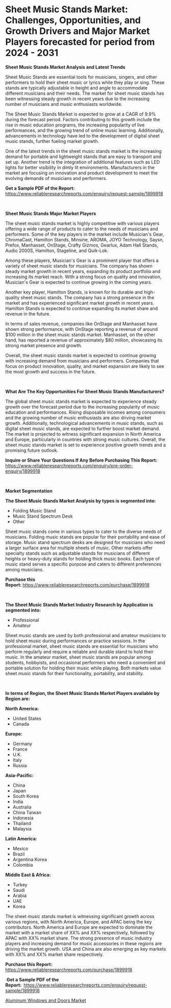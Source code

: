 <p><h1>Sheet Music Stands Market: Challenges, Opportunities, and Growth Drivers and Major Market Players forecasted for period from 2024 - 2031</h1></p><p><strong>Sheet Music Stands Market Analysis and Latest Trends</strong></p>
<p><p>Sheet Music Stands are essential tools for musicians, singers, and other performers to hold their sheet music or lyrics while they play or sing. These stands are typically adjustable in height and angle to accommodate different musicians and their needs. The market for sheet music stands has been witnessing steady growth in recent years due to the increasing number of musicians and music enthusiasts worldwide.</p><p>The Sheet Music Stands Market is expected to grow at a CAGR of 9.9% during the forecast period. Factors contributing to this growth include the rise in music education programs, the increasing popularity of live performances, and the growing trend of online music learning. Additionally, advancements in technology have led to the development of digital sheet music stands, further fueling market growth.</p><p>One of the latest trends in the sheet music stands market is the increasing demand for portable and lightweight stands that are easy to transport and set up. Another trend is the integration of additional features such as LED lights for better visibility in dimly lit environments. Manufacturers in the market are focusing on innovation and product development to meet the evolving demands of musicians and performers.</p></p>
<p><strong>Get a Sample PDF of the Report:&nbsp;</strong> <a href="https://www.reliableresearchreports.com/enquiry/request-sample/1899918">https://www.reliableresearchreports.com/enquiry/request-sample/1899918</a></p>
<p>&nbsp;</p>
<p><strong>Sheet Music Stands Major Market Players</strong></p>
<p><p>The sheet music stands market is highly competitive with various players offering a wide range of products to cater to the needs of musicians and performers. Some of the key players in the market include Musician's Gear, ChromaCast, Hamilton Stands, Minsine, AROMA, JOYO Technology, Saysn, Prefox, Manhasset, OnStage, Crafty Gizmos, Gearlux, Adam Hall Stands, Audio 2000S, Hamilton, Stageline, and Quik-Lok.</p><p>Among these players, Musician's Gear is a prominent player that offers a variety of sheet music stands for musicians. The company has shown steady market growth in recent years, expanding its product portfolio and increasing its market reach. With a strong focus on quality and innovation, Musician's Gear is expected to continue growing in the coming years.</p><p>Another key player, Hamilton Stands, is known for its durable and high-quality sheet music stands. The company has a strong presence in the market and has experienced significant market growth in recent years. Hamilton Stands is expected to continue expanding its market share and revenue in the future.</p><p>In terms of sales revenue, companies like OnStage and Manhasset have shown strong performance, with OnStage reporting a revenue of around $100 million in the sheet music stands market. Manhasset, on the other hand, has reported a revenue of approximately $80 million, showcasing its strong market presence and growth.</p><p>Overall, the sheet music stands market is expected to continue growing with increasing demand from musicians and performers. Companies that focus on product innovation, quality, and market expansion are likely to see the most growth and success in the future.</p></p>
<p>&nbsp;</p>
<p><strong>What Are The Key Opportunities For Sheet Music Stands Manufacturers?</strong></p>
<p><p>The global sheet music stands market is expected to experience steady growth over the forecast period due to the increasing popularity of music education and performances. Rising disposable incomes among consumers and the growing number of music enthusiasts are also driving market growth. Additionally, technological advancements in music stands, such as digital sheet music stands, are expected to further boost market demand. The market is projected to witness significant expansion in North America and Europe, particularly in countries with strong music cultures. Overall, the sheet music stands market is set to experience positive growth trends and a promising future outlook.</p></p>
<p><strong>Inquire or Share Your Questions If Any Before Purchasing This Report:</strong> <a href="https://www.reliableresearchreports.com/enquiry/pre-order-enquiry/1899918">https://www.reliableresearchreports.com/enquiry/pre-order-enquiry/1899918</a></p>
<p>&nbsp;</p>
<p><strong>Market Segmentation</strong></p>
<p><strong>The Sheet Music Stands Market Analysis by types is segmented into:</strong></p>
<p><ul><li>Folding Music Stand</li><li>Music Stand Spectrum Desk</li><li>Other</li></ul></p>
<p><p>Sheet music stands come in various types to cater to the diverse needs of musicians. Folding music stands are popular for their portability and ease of storage. Music stand spectrum desks are designed for musicians who need a larger surface area for multiple sheets of music. Other markets offer specialty stands such as adjustable stands for musicians of different heights or heavy-duty stands for holding thick music books. Each type of music stand serves a specific purpose and caters to different preferences among musicians.</p></p>
<p><strong>Purchase this Report:&nbsp;</strong><a href="https://www.reliableresearchreports.com/purchase/1899918">https://www.reliableresearchreports.com/purchase/1899918</a></p>
<p>&nbsp;</p>
<p><strong>The Sheet Music Stands Market Industry Research by Application is segmented into:</strong></p>
<p><ul><li>Professional</li><li>Amateur</li></ul></p>
<p><p>Sheet music stands are used by both professional and amateur musicians to hold sheet music during performances or practice sessions. In the professional market, sheet music stands are essential for musicians who perform regularly and require a reliable and durable stand to hold their music. In the amateur market, sheet music stands are popular among students, hobbyists, and occasional performers who need a convenient and portable solution for holding their music while playing. Both markets value sheet music stands for their functionality, portability, and stability.</p></p>
<p>&nbsp;</p>
<p><strong>In terms of Region, the Sheet Music Stands Market Players available by Region are:</strong></p>
<p>
    <p> <strong> North America: </strong>
        <ul>
            <li>United States</li>
            <li>Canada</li>
        </ul>
        </p> 
    <p> <strong> Europe: </strong>
        <ul>
            <li>Germany</li>
            <li>France</li>
            <li>U.K.</li>
            <li>Italy</li>
            <li>Russia</li>
        </ul>
        </p> 
    <p> <strong> Asia-Pacific: </strong>
        <ul>
            <li>China</li>
            <li>Japan</li>
            <li>South Korea</li>
            <li>India</li>
            <li>Australia</li>
            <li>China Taiwan</li>
            <li>Indonesia</li>
            <li>Thailand</li>
            <li>Malaysia</li>
        </ul>
        </p> 
    <p> <strong> Latin America: </strong>
        <ul>
            <li>Mexico</li>
            <li>Brazil</li>
            <li>Argentina Korea</li>
            <li>Colombia</li>
        </ul>
        </p> 
    <p> <strong> Middle East & Africa: </strong>
        <ul>
            <li>Turkey</li>
            <li>Saudi</li>
            <li>Arabia</li>
            <li>UAE</li>
            <li>Korea</li>
        </ul>
    </p>
    </p>
<p><p>The sheet music stands market is witnessing significant growth across various regions, with North America, Europe, and APAC being the key contributors. North America and Europe are expected to dominate the market with a market share of XX% and XX% respectively, followed by APAC with XX% market share. The strong presence of music industry players and increasing demand for music accessories in these regions are driving the market growth. USA and China are also emerging as key markets with XX% and XX% market share respectively.</p></p>
<p><strong>Purchase this Report: </strong><a href="https://www.reliableresearchreports.com/purchase/1899918">https://www.reliableresearchreports.com/purchase/1899918</a></p>
<p>&nbsp;<strong>Get a Sample PDF of the Report:&nbsp;&nbsp;</strong><a href="https://www.reliableresearchreports.com/enquiry/request-sample/1899918">https://www.reliableresearchreports.com/enquiry/request-sample/1899918</a></p>
<p><strong></strong></p>
<p><p><a href="https://github.com/FassouRP/Market-Research-Report-List-3/blob/main/aluminum-windows-and-doors-market.md">Aluminum Windows and Doors Market</a></p></p>
